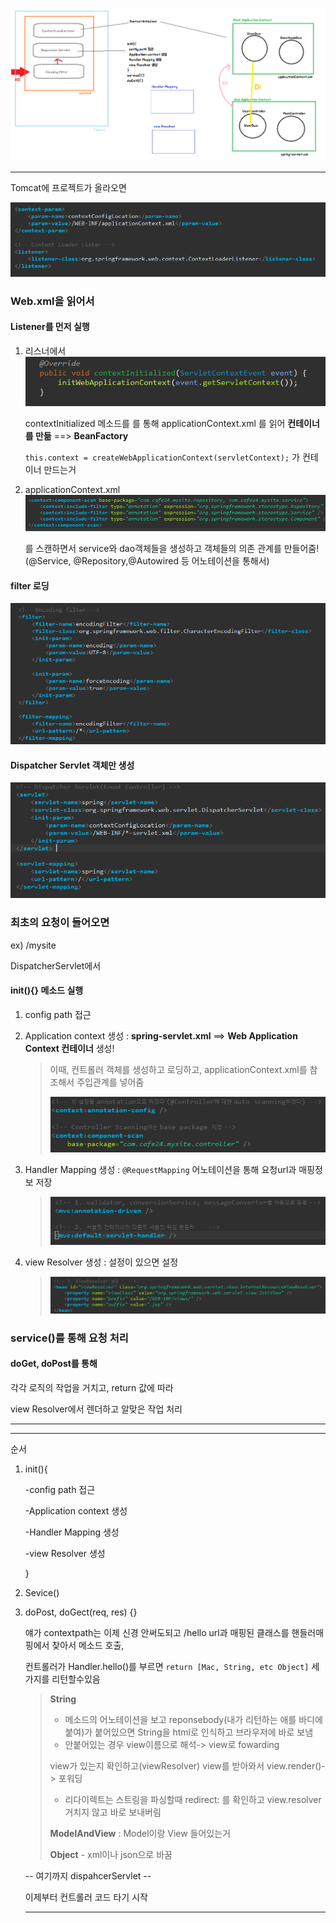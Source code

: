 ![1557983367946](assets/1557983367946.png)



---

Tomcat에 프로젝트가 올라오면

![1557995520988](assets/1557995520988.png)



### **Web.xml**을 읽어서 

#### Listener를 먼저 실행

 1. 리스너에서 ![1557995561234](assets/1557995561234.png)

    contextInitialized 메소드를 를 통해 applicationContext.xml 를 읽어 **컨테이너를 만듦** ==> **BeanFactory**

	`this.context = createWebApplicationContext(servletContext);` 가 컨테이너 만드는거
	
2. applicationContext.xml![1557995630182](assets/1557995630182.png)
   
    를 스캔하면서 service와 dao객체들을 생성하고 객체들의 의존 관계를 만들어줌! (@Service, @Repository,@Autowired 등 어노테이션을 통해서)

#### filter 로딩

![1557995793614](assets/1557995793614.png)



#### Dispatcher Servlet 객체만 생성

![1557995815559](assets/1557995815559.png)



### 최초의 요청이 들어오면 

ex) /mysite

DispatcherServlet에서 

#### init(){} 메소드 실행

1. config path 접근

2. Application context 생성  : **spring-servlet.xml** ==> **Web Application Context 컨테이너** 생성!

   > 이때, 컨트롤러 객체를 생성하고  로딩하고, applicationContext.xml를 참조해서 주입관계를 넣어줌
   >
   > ![1557995962614](assets/1557995962614.png)
   >
   > 

3. Handler Mapping 생성 : `@RequestMapping` 어노테이션을 통해 요청url과 매핑정보 저장

   > ![1557996069659](assets/1557996069659.png)

4. view Resolver 생성 : 설정이 있으면 설정

   > ![1557996084432](assets/1557996084432.png)



### service()를 통해 요청 처리

#### doGet, doPost를 통해 

각각 로직의 작업을 거치고, return 값에 따라 

view Resolver에서 렌더하고 알맞은 작업 처리

---





---

순서

1. init(){

   -config path 접근

   -Application context 생성

   -Handler Mapping 생성

   -view Resolver 생성

   }

2. Sevice()

3. doPost, doGect(req, res) {} 

   얘가 contextpath는 이제 신경 안써도되고 /hello url과 매핑된 클래스를 핸들러매핑에서 찾아서 메소드 호출,

   컨트롤러가 Handler.hello()를 부르면  `return [Mac, String, etc Object]` 세가지를 리턴할수있음 

   > **String**
   >
   > - 메소드의 어노테이션을 보고 reponsebody(내가 리턴하는 애를 바디에 붙여)가 붙어있으면 String을 html로 인식하고 브라우저에 바로 보냄 
   > - 안붙어있는 경우 view이름으로 해석-> view로 fowarding
   >
   > view가 있는지 확인하고(viewResolver)  view를 받아와서 view.render()-> 포워딩
   >
   > - 리다이렉트는 스트링을 파싱할때 redirect: 를 확인하고 view.resolver거치지 않고 바로 보내버림
   >
   > **ModelAndView** : Model이랑 View 들어있는거
   >
   > **Object** -  xml이나 json으로 바꿈 

   -- 여기까지 dispahcerServlet -- 

   이제부터 컨트롤러 코드 타기 시작 

   ---

   